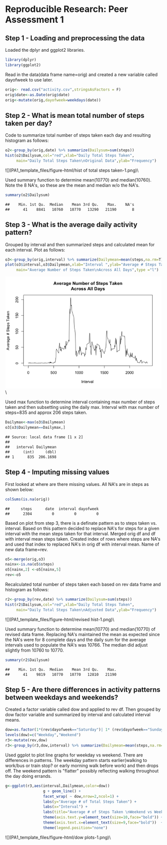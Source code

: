 # Reproducible Research: Peer Assessment 1

## Step 1 - Loading and preprocessing the data
Loaded the dplyr and ggplot2 libraries.

```r
library(dplyr)
library(ggplot2)
```
Read in the data(data frame name=orig) and created a new 
variable called dayofweek to use later.

```r
orig<- read.csv("activity.csv",stringsAsFactors = F)
orig$date<-as.Date(orig$date)
orig<-mutate(orig,dayofweek=weekdays(date))
```
## Step 2 - What is mean total number of steps taken per day?
Code to summarize total number of steps taken each day and resulting histogram 
as follows:

```r
o2<-group_by(orig,date) %>% summarize(Dailysum=sum(steps))
hist(o2$Dailysum,col="red",xlab="Daily Total Steps Taken",
     main="Daily Total Steps Taken\nOriginal Data",ylab="Frequency")
```

![](PA1_template_files/figure-html/hist of total steps taken-1.png)\

Used summary function to determine mean(10770) and median(10760).
Note the 8 NA's, so these are the mean and median w/o the NA's.

```r
summary(o2$Dailysum)
```

```
##    Min. 1st Qu.  Median    Mean 3rd Qu.    Max.    NA's 
##      41    8841   10760   10770   13290   21190       8
```
## Step 3 - What is the average daily activity pattern?
Grouped by interval and then summarized steps and calculated mean for each
interval. Plot as follows:

```r
o3<-group_by(orig,interval) %>% summarize(Dailymean=mean(steps,na.rm=T))
plot(o3$interval,o3$Dailymean,xlab="Interval ",ylab="Average # Steps Taken",
     main="Average Number of Steps Taken\nAcross All Days",type ="l")
```

![](PA1_template_files/figure-html/interval-1.png)\

Used max function to determine interval containing max number of steps taken 
and then subsetting using the daily max. 
Interval with max number of steps=835 and approx 206 steps taken.

```r
Dailymax<-max(o3$Dailymean)
o3[o3$Dailymean==Dailymax,]
```

```
## Source: local data frame [1 x 2]
## 
##   interval Dailymean
##      (int)     (dbl)
## 1      835  206.1698
```
## Step 4 - Imputing missing values
First looked at where are there missing values. All NA's are in steps as 
shown below:

```r
colSums(is.na(orig))
```

```
##     steps      date  interval dayofweek 
##      2304         0         0         0
```
Based on plot from step 3, there is a definate pattern as to steps 
taken vs. interval.
Based on this pattern decided to replace NA's for steps for a given interval
with the mean steps taken for that interval. Merged orig df and df with interval
mean steps taken. Created index of rows where steps are NA's and used that index
to replaced NA's in orig df with interval mean. Name of new data frame=rev.

```r
o5<-merge(orig,o3)
nainx<-is.na(o5$steps)
o5[nainx,2] <-o5[nainx,5]
rev<-o5
```
Recalculated total number of steps taken each based on rev data frame and 
histogram as follows:

```r
r2<-group_by(rev,date) %>% summarize(Dailysum=sum(steps))
hist(r2$Dailysum,col="red",xlab="Daily Total Steps Taken",
     main="Daily Total Steps Taken\nAdjusted Data",ylab="Frequency")
```

![](PA1_template_files/figure-html/revised hist-1.png)\

Used summary function to determine mean(10770) and median(10770) of revised data 
frame. Replacing NA's maintained the mean as expected since the NA's were for 8 
complete days and the daily sum for the average intervals used to populate the
NA's was 10766. The median did adjust slightly from 10760 to 10770.

```r
summary(r2$Dailysum)
```

```
##    Min. 1st Qu.  Median    Mean 3rd Qu.    Max. 
##      41    9819   10770   10770   12810   21190
```
## Step 5 - Are there differences in activity patterns between weekdays and weekends?
Created a factor variable called dow and applied to rev df. Then grouped by 
dow factor variable and summarized by interval and calculated interval means.

```r
dow=as.factor(1*(rev$dayofweek=="Saturday")| 1* (rev$dayofweek=="Sunday"))
levels(dow)=c("Weekday","Weekend")    
r3<-mutate(rev,dow)
r3<-group_by(r3,dow,interval) %>% summarize(Dailymean=mean(steps,na.rm=T))
```
Used ggplot to plot line graphs for weekday vs weekend. There are differences 
in patterns. The weekday pattern starts earlier(walking to work/bus or train
stop? or early morning walk before work) and then drops off. The weekend pattern
is "flatter" possibly reflecting walking throughout the day doing errands.

```r
g<-ggplot(r3,aes(interval,Dailymean,color=dow))
                 g + geom_line() + 
                 facet_wrap( ~ dow,nrow=2,ncol=1) + 
                 labs(y="Average # of Total Steps Taken") + 
                 labs(x="Interval") + 
                 labs(title="Average # of Steps Taken \nWeekend vs Weekday") +
                 theme(axis.text.y=element_text(size=10,face="bold")) +
                 theme(axis.text.x=element_text(size=9,face="bold"))  +
                 theme(legend.position="none")
```

![](PA1_template_files/figure-html/dow plots-1.png)\
